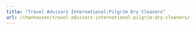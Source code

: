 ```yaml
---
title: "Travel Advisors International;Pilgrim Dry Cleaners"
url: /chanhassen/travel-advisors-international-pilgrim-dry-cleaners/
---
```

